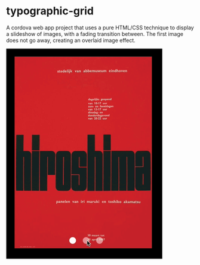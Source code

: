 # typographic-grid
A cordova web app project that uses a pure HTML/CSS technique to display a slideshow of images, with a fading transition between. The first image does not go away, creating an overlaid image effect.

![gif](https://github.com/bryanrtboy/typographic-grid/blob/master/screenRecording.gif)

